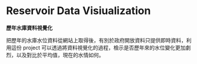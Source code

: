 # Reservoir Data Visiualization

**歷年水庫資料視覺化**

把歷年的水庫水位資料從網站上取得後，有別於政府開放資料只提供即時資料，利用這份 project 可以透過將資料視覺化的過程，檢示是否歷年來的水位變化更加劇烈，以及對比於平均值，現在的水情如何。  
